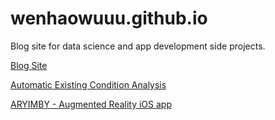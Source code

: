 # wenhaowuuu.github.io
Blog site for data science and app development side projects.

[Blog Site](https://www.wenhaowuuu.com/)

[Automatic Existing Condition Analysis](https://www.wenhaowuuu.com/city_summary_data_pipeline/)

[ARYIMBY - Augmented Reality iOS app](https://www.wenhaowuuu.com/ARYIMBY/)
